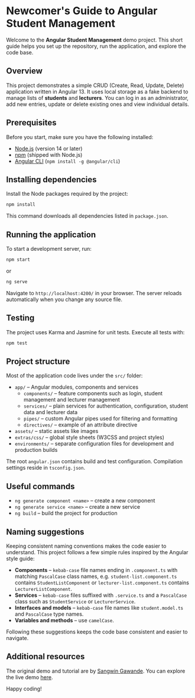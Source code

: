 # Newcomer's Guide to Angular Student Management

Welcome to the **Angular Student Management** demo project. This short guide helps you set up the repository, run the application, and explore the code base.

## Overview

This project demonstrates a simple CRUD (Create, Read, Update, Delete) application written in Angular 13. It uses local storage as a fake backend to manage lists of **students** and **lecturers**. You can log in as an administrator, add new entries, update or delete existing ones and view individual details.

## Prerequisites

Before you start, make sure you have the following installed:

- [Node.js](https://nodejs.org/) (version 14 or later)
- [npm](https://www.npmjs.com/) (shipped with Node.js)
- [Angular CLI](https://angular.io/cli) (`npm install -g @angular/cli`)

## Installing dependencies

Install the Node packages required by the project:

```bash
npm install
```

This command downloads all dependencies listed in `package.json`.

## Running the application

To start a development server, run:

```bash
npm start
```

or

```bash
ng serve
```

Navigate to `http://localhost:4200/` in your browser. The server reloads automatically when you change any source file.

## Testing

The project uses Karma and Jasmine for unit tests. Execute all tests with:

```bash
npm test
```

## Project structure

Most of the application code lives under the `src/` folder:

- `app/` – Angular modules, components and services
  - `components/` – feature components such as login, student management and lecturer management
  - `services/` – plain services for authentication, configuration, student data and lecturer data
  - `pipes/` – custom Angular pipes used for filtering and formatting
  - `directives/` – example of an attribute directive
- `assets/` – static assets like images
- `extras/css/` – global style sheets (W3CSS and project styles)
- `environments/` – separate configuration files for development and production builds

The root `angular.json` contains build and test configuration. Compilation settings reside in `tsconfig.json`.

## Useful commands

- `ng generate component <name>` – create a new component
- `ng generate service <name>` – create a new service
- `ng build` – build the project for production

## Naming suggestions

Keeping consistent naming conventions makes the code easier to understand. This
project follows a few simple rules inspired by the Angular style guide:

- **Components** – `kebab-case` file names ending in `.component.ts` with matching
  `PascalCase` class names, e.g. `student-list.component.ts` contains
  `StudentListComponent` or `lecturer-list.component.ts` contains
  `LecturerListComponent`.
- **Services** – `kebab-case` files suffixed with `.service.ts` and a
  `PascalCase` class such as `StudentService` or `LecturerService`.
- **Interfaces and models** – `kebab-case` file names like
  `student.model.ts` and `PascalCase` type names.
- **Variables and methods** – use `camelCase`.

Following these suggestions keeps the code base consistent and easier to
navigate.

## Additional resources

The original demo and tutorial are by [Sangwin Gawande](https://sangw.in). You can explore the live demo [here](https://blog.sangw.in/angular-student-management/).

Happy coding!
